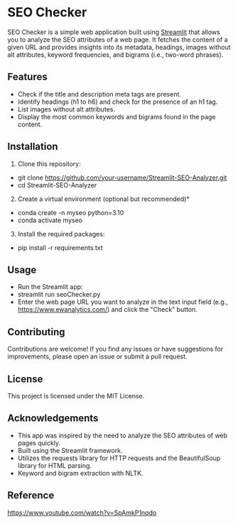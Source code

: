 # SEO Checker

SEO Checker is a simple web application built using [Streamlit](https://streamlit.io/) that allows you to analyze the SEO attributes of a web page. It fetches the content of a given URL and provides insights into its metadata, headings, images without alt attributes, keyword frequencies, and bigrams (i.e., two-word phrases).


## Features

- Check if the title and description meta tags are present.
- Identify headings (h1 to h6) and check for the presence of an h1 tag.
- List images without alt attributes.
- Display the most common keywords and bigrams found in the page content.


## Installation

1. Clone this repository:

- git clone https://github.com/your-username/Streamlit-SEO-Analyzer.git
- cd Streamlit-SEO-Analyzer

2. Create a virtual environment (optional but recommended)*
- conda create -n myseo python=3.10
- conda activate myseo

3. Install the required packages:
- pip install -r requirements.txt


## Usage
- Run the Streamlit app:
- streamlit run seoChecker.py
- Enter the web page URL you want to analyze in the text input field (e.g., https://www.ewanalytics.com/) and click the "Check" button.


## Contributing
Contributions are welcome! If you find any issues or have suggestions for improvements, please open an issue or submit a pull request.


## License
This project is licensed under the MIT License.


## Acknowledgements
- This app was inspired by the need to analyze the SEO attributes of web pages quickly.
- Built using the Streamlit framework.
- Utilizes the requests library for HTTP requests and the BeautifulSoup library for HTML parsing.
- Keyword and bigram extraction with NLTK.


## Reference
https://www.youtube.com/watch?v=SpAmkP1nqdo

